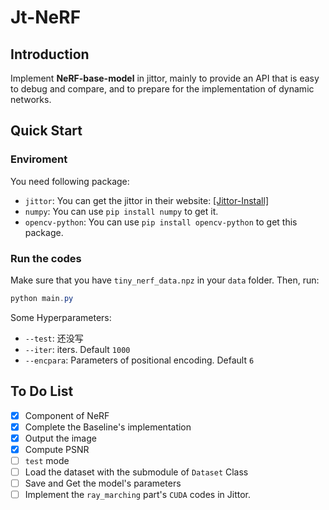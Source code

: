 # Jt-NeRF

## Introduction
Implement **NeRF-base-model** in jittor, mainly to provide an API that is easy to debug and compare, and to prepare for the implementation of dynamic networks.

## Quick Start
### Enviroment
You need following package:
- `jittor`: You can get the jittor in their website: [[Jittor-Install]](https://cg.cs.tsinghua.edu.cn/jittor/download/)
- `numpy`: You can use `pip install numpy` to get it.
- `opencv-python`: You can use `pip install opencv-python` to get this package.

### Run the codes
Make sure that you have `tiny_nerf_data.npz` in your `data` folder.
Then, run:
```powershell
python main.py
```

Some Hyperparameters:
- `--test`: 还没写
- `--iter`: iters. Default `1000`
- `--encpara`: Parameters of positional encoding. Default `6`


## To Do List

- [x] Component of NeRF
- [x] Complete the Baseline's implementation
- [x] Output the image
- [x] Compute PSNR
- [ ] `test` mode
- [ ] Load the dataset with the submodule of `Dataset` Class
- [ ] Save and Get the model's parameters
- [ ] Implement the `ray_marching` part's `CUDA` codes in Jittor.